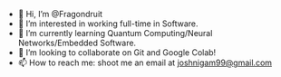 - 👋 Hi, I’m @Fragondruit
- 👀 I’m interested in working full-time in Software.
- 🌱 I’m currently learning Quantum Computing/Neural Networks/Embedded Software.
- 💞️ I’m looking to collaborate on Git and Google Colab!
- 📫 How to reach me: shoot me an email at joshnigam99@gmail.com

<!---
Fragondruit/Fragondruit is a ✨ special ✨ repository because its `README.md` (this file) appears on your GitHub profile.
You can click the Preview link to take a look at your changes.
--->
